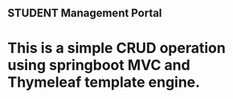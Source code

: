 ## STUDENT Management Portal

# This is a simple CRUD operation using springboot MVC and Thymeleaf template engine.
